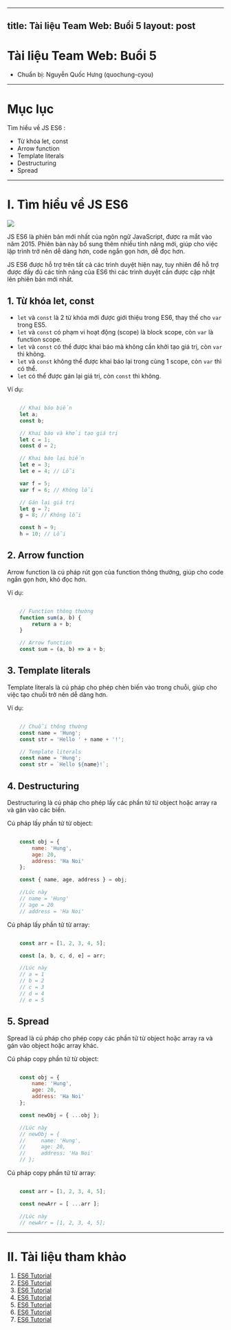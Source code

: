 
---
title: Tài liệu Team Web: Buổi 5
layout: post
---



# Tài liệu Team Web: Buổi 5

- Chuẩn bị: Nguyễn Quốc Hưng (quochung-cyou)

---

# Mục lục
Tìm hiểu về JS ES6 :
- Từ khóa let, const
- Arrow function
- Template literals
- Destructuring
- Spread

---

# I. Tìm hiểu về JS ES6

![](https://miro.medium.com/v2/resize:fit:840/1*8nfBRAssY0DuETYwdwyqqw.png)

JS ES6 là phiên bản mới nhất của ngôn ngữ JavaScript, được ra mắt vào năm 2015. Phiên bản này bổ sung thêm nhiều tính năng mới, giúp cho việc lập trình trở nên dễ dàng hơn, code ngắn gọn hơn, dễ đọc hơn.

JS ES6 được hỗ trợ trên tất cả các trình duyệt hiện nay, tuy nhiên để hỗ trợ được đầy đủ các tính năng của ES6 thì các trình duyệt cần được cập nhật lên phiên bản mới nhất.


## 1. Từ khóa let, const

- `let` và `const` là 2 từ khóa mới được giới thiệu trong ES6, thay thế cho `var` trong ES5.
- `let` và `const` có phạm vi hoạt động (scope) là block scope, còn `var` là function scope.
- `let` và `const` có thể được khai báo mà không cần khởi tạo giá trị, còn `var` thì không.
- `let` và `const` không thể được khai báo lại trong cùng 1 scope, còn `var` thì có thể.
- `let` có thể được gán lại giá trị, còn `const` thì không.

Ví dụ:
    
``` javascript

    // Khai báo biến
    let a;
    const b;

    // Khai báo và khởi tạo giá trị
    let c = 1;
    const d = 2;

    // Khai báo lại biến
    let e = 3;
    let e = 4; // Lỗi

    var f = 5;
    var f = 6; // Không lỗi

    // Gán lại giá trị
    let g = 7;  
    g = 8; // Không lỗi

    const h = 9;
    h = 10; // Lỗi

```

## 2. Arrow function

Arrow function là cú pháp rút gọn của function thông thường, giúp cho code ngắn gọn hơn, khó đọc hơn.

Ví dụ:

``` javascript

    // Function thông thường
    function sum(a, b) {
        return a + b;
    }

    // Arrow function
    const sum = (a, b) => a + b;

```

## 3. Template literals

Template literals là cú pháp cho phép chèn biến vào trong chuỗi, giúp cho việc tạo chuỗi trở nên dễ dàng hơn.

Ví dụ:

``` javascript

    // Chuỗi thông thường
    const name = 'Hung';
    const str = 'Hello ' + name + '!';

    // Template literals
    const name = 'Hung';
    const str = `Hello ${name}!`;

```

## 4. Destructuring

Destructuring là cú pháp cho phép lấy các phần tử từ object hoặc array ra và gán vào các biến.

Cú pháp lấy phần tử từ object:

``` javascript

    const obj = {
        name: 'Hung',
        age: 20,
        address: 'Ha Noi'
    };

    const { name, age, address } = obj;

    //Lúc này
    // name = 'Hung'
    // age = 20
    // address = 'Ha Noi'

```

Cú pháp lấy phần tử từ array:

``` javascript

    const arr = [1, 2, 3, 4, 5];

    const [a, b, c, d, e] = arr;

    //Lúc này
    // a = 1
    // b = 2
    // c = 3
    // d = 4
    // e = 5

```

## 5. Spread

Spread là cú pháp cho phép copy các phần tử từ object hoặc array ra và gán vào object hoặc array khác.

Cú pháp copy phần tử từ object:

``` javascript

    const obj = {
        name: 'Hung',
        age: 20,
        address: 'Ha Noi'
    };

    const newObj = { ...obj };

    //Lúc này
    // newObj = {
    //     name: 'Hung',
    //     age: 20,
    //     address: 'Ha Noi'
    // };

```

Cú pháp copy phần tử từ array:

``` javascript

    const arr = [1, 2, 3, 4, 5];

    const newArr = [ ...arr ];

    //Lúc này
    // newArr = [1, 2, 3, 4, 5];

```

---

# II. Tài liệu tham khảo

1. [ES6 Tutorial](https://www.javascripttutorial.net/es6/)
2. [ES6 Tutorial](https://www.tutorialspoint.com/es6/index.htm)
3. [ES6 Tutorial](https://www.javatpoint.com/es6-tutorial)
4. [ES6 Tutorial](https://www.w3schools.com/js/js_es6.asp)
5. [ES6 Tutorial](https://www.geeksforgeeks.org/es6-tutorial/)
6. [ES6 Tutorial](https://www.tutorialsteacher.com/es6)
7. [ES6 Tutorial](https://www.freecodecamp.org/news/write-less-do-more-with-javascript-es6-5fd4a8e50ee2/)





